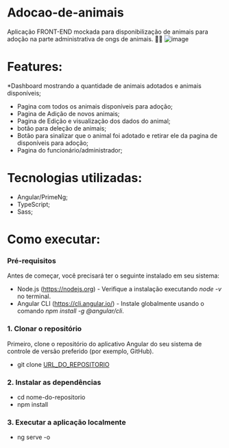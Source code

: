 # Adocao-de-animais
Aplicação FRONT-END mockada para disponibilização de animais para adoção na parte administrativa de ongs de animais.  🐶🐱
![image](https://github.com/AnaShurman/Adocao-de-animais/assets/79587495/e43d24b1-94ea-46c8-8771-a76e063eaaa9)

# Features:
*Dashboard mostrando a quantidade de animais adotados e animais disponíveis;
* Pagina com todos os animais disponíveis para adoção;
* Pagina de Adição de novos animais;
* Pagina de Edição e visualização dos dados do animal;
* botão para deleção de animais;
* Botão para sinalizar que o animal foi adotado e retirar ele da pagina de disponíveis para adoção;
* Pagina do funcionário/administrador;
  
# Tecnologias utilizadas:
* Angular/PrimeNg;
* TypeScript;
* Sass;
  
# Como executar:
### Pré-requisitos
Antes de começar, você precisará ter o seguinte instalado em seu sistema:
* Node.js (https://nodejs.org) - Verifique a instalação executando *node -v* no terminal.
* Angular CLI (https://cli.angular.io/) - Instale globalmente usando o comando *npm install -g @angular/cli*.

### 1. Clonar o repositório
Primeiro, clone o repositório do aplicativo Angular do seu sistema de controle de versão preferido (por exemplo, GitHub).
* git clone [URL_DO_REPOSITORIO](https://github.com/AnaShurman/Adocao-de-animais)
    
### 2. Instalar as dependências
* cd nome-do-repositorio
* npm install

### 3. Executar a aplicação localmente
* ng serve -o
